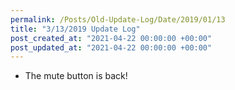 ```yaml
---
permalink: /Posts/Old-Update-Log/Date/2019/01/13
title: "3/13/2019 Update Log"
post_created_at: "2021-04-22 00:00:00 +00:00"
post_updated_at: "2021-04-22 00:00:00 +00:00"
---
```


* The mute button is back!